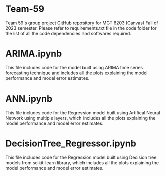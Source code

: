 # Team-59
 Team 59's group project GitHub repository for MGT 6203 (Canvas) Fall of 2023 semester.
 Please refer to requirements.txt file in the code folder for the list of all the code dependencies and softwares required.
 
# ARIMA.ipynb
 This file includes code for the model built using ARIMA time series forecasting technique and includes all the plots explaining the model performance and model error estimates.

# ANN.ipynb
This file includes code for the Regression model built using Artifical Neural Network using multiple layers, which includes all the plots explaining the model performance and model error estimates.

# DecisionTree_Regressor.ipynb
This file includes code for the Regression model built using Decision tree models from scikit-learn library, which includes all the plots explaining the model performance and model error estimates.
